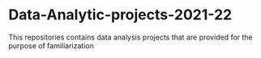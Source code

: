 # Data-Analytic-projects-2021-22
This repositories contains data analysis projects that are provided for the purpose of familiarization
